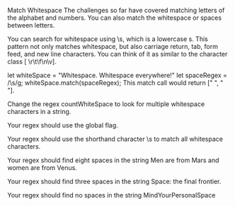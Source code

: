 Match Whitespace
The challenges so far have covered matching letters of the alphabet and numbers. You can also match the whitespace or spaces between letters.

You can search for whitespace using \s, which is a lowercase s. This pattern not only matches whitespace, but also carriage return, tab, form feed, and new line characters. You can think of it as similar to the character class [ \r\t\f\n\v].

let whiteSpace = "Whitespace. Whitespace everywhere!"
let spaceRegex = /\s/g;
whiteSpace.match(spaceRegex);
This match call would return [" ", " "].

Change the regex countWhiteSpace to look for multiple whitespace characters in a string.

Your regex should use the global flag.

Your regex should use the shorthand character \s to match all whitespace characters.

Your regex should find eight spaces in the string Men are from Mars and women are from Venus.

Your regex should find three spaces in the string Space: the final frontier.

Your regex should find no spaces in the string MindYourPersonalSpace